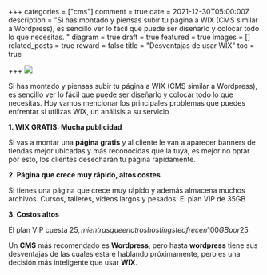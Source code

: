 +++
categories = ["cms"]
comment = true
date = 2021-12-30T05:00:00Z
description = "Si has montado y piensas subir tu página a WIX (CMS similar a Wordpress), es sencillo ver lo fácil que puede ser diseñarlo y colocar todo lo que necesitas. "
diagram = true
draft = true
featured = true
images = []
related_posts = true
reward = false
title = "Desventajas de usar WIX"
toc = true

+++
![](https://dl.dropboxusercontent.com/s/teoqm3lojyzk8r8/desventajas-de-wix.jpg)

Si has montado y piensas subir tu página a WIX (CMS similar a Wordpress), es sencillo ver lo fácil que puede ser diseñarlo y colocar todo lo que necesitas. Hoy vamos mencionar los principales problemas que puedes enfrentar si utilizas WIX, un análisis a su servicio

**1. WIX GRATIS: Mucha publicidad**

Si vas a montar una **página gratis** y al cliente le van a aparecer banners de tiendas mejor ubicadas y más reconocidas que la tuya, es mejor no optar por esto, los clientes desecharán tu página rápidamente.

**2. Página que crece muy rápido, altos costes**

Si tienes una página que crece muy rápido y además almacena muchos archivos. Cursos, talleres, videos largos y pesados. El plan VIP de 35GB

**3. Costos altos**

El plan VIP cuesta 25$, mientras que en otros hostings te ofrecen 100GB por 25$

Un **CMS** más recomendado es **Wordpress**, pero hasta **wordpress** tiene sus desventajas de las cuales estaré hablando próximamente, pero es una decisión más inteligente que usar **WIX**.